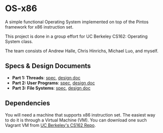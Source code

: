 # OS-x86

A simple functional Operating System implemented on top of the Pintos framework for x86 instruction set.

This project is done in a group effort for UC Berkeley CS162: Operating System class. 

The team consists of Andrew Halle, Chris Hinrichs, Michael Luo, and myself.

## Specs & Design Documents

* **Part 1: Threads**: [spec](specs/proj1.pdf), [design doc](design-doc/threads.md)
* **Part 2: User Programs**: [spec](specs/proj2.pdf), [design doc](design-doc/user-programs.md)
* **Part 3: File Systems**: [spec](specs/proj3.pdf), [design doc](design-doc/file-systems.md)


## Dependencies
You will need a machine that supports x86 instruction set. The easiest way to do it is through a Virtual Machine (VM). You can download one such Vagrant VM from [UC Berkeley's CS162 Repo](https://github.com/Berkeley-CS162/vagrant/).
